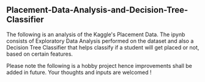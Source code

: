 ## Placement-Data-Analysis-and-Decision-Tree-Classifier

The following is an analysis of the Kaggle's Placement Data. The ipynb consists of Exploratory Data Analysis performed on the dataset and also a Decision Tree Classifier that helps classify if a student will get placed or not, based on certain features.

Please note the following is a hobby project hence improvements shall be added in future. Your thoughts and inputs are welcomed !
